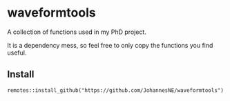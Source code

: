 
# waveformtools

A collection of functions used in my PhD project.

It is a dependency mess, so feel free to only copy the functions you find useful.

## Install

```
remotes::install_github("https://github.com/JohannesNE/waveformtools")
```
